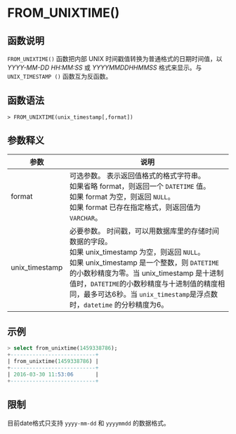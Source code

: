 # **FROM_UNIXTIME()**

## **函数说明**

``FROM_UNIXTIME()`` 函数把内部 UNIX 时间戳值转换为普通格式的日期时间值，以 *YYYY-MM-DD HH:MM:SS* 或 *YYYYMMDDHHMMSS* 格式来显示。与 ``UNIX_TIMESTAMP ()`` 函数互为反函数。

## **函数语法**

```
> FROM_UNIXTIME(unix_timestamp[,format])
```

## **参数释义**

|  参数   | 说明  |
|  ----  | ----  |
| format  | 可选参数。 表示返回值格式的格式字符串。<br> 如果省略 format，则返回一个 ``DATETIME`` 值。 <br>如果 format 为空，则返回 ``NULL``。<br>如果 format 已存在指定格式，则返回值为 ``VARCHAR``。|
|unix_timestamp|必要参数。 时间戳，可以用数据库里的存储时间数据的字段。<br>如果 unix_timestamp 为空，则返回 ``NULL``。 <br>如果 unix_timestamp 是一个整数，则 ``DATETIME`` 的小数秒精度为零。当 unix_timestamp 是十进制值时，``DATETIME``的小数秒精度与十进制值的精度相同，最多可达6秒。当 ``unix_timestamp``是浮点数时，``datetime`` 的分秒精度为6。 |

## **示例**

```sql
> select from_unixtime(1459338786);
+---------------------------+
| from_unixtime(1459338786) |
+---------------------------+
| 2016-03-30 11:53:06       |
+---------------------------+
```

## **限制**

目前date格式只支持 `yyyy-mm-dd` 和 `yyyymmdd` 的数据格式。  

